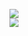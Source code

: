 [![](https://img.shields.io/badge/Made%20With-Github%20Spray-lightgrey.svg?style=for-the-badge&logo=github)](https://github.com/Annihil/github-spray#7087)  
[![](https://i.imgur.com/2DrTn0Z.gif)](https://github.com/Annihil/github-spray)